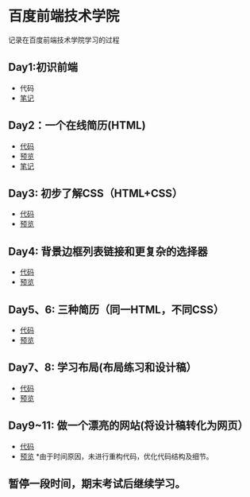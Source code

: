 # 百度前端技术学院
记录在百度前端技术学院学习的过程
## Day1:初识前端
* 代码
* [笔记](https://github.com/cyxsf/baidu_life/blob/master/Day1/note.txt)
## Day2：一个在线简历(HTML)
* [代码](https://github.com/cyxsf/baidu_life/blob/master/Day2/index.html)
* [预览](https://cyxsf.github.io/baidu_life/Day2/index.html)
* [笔记](https://github.com/cyxsf/baidu_life/blob/master/Day2/note.txt)
## Day3: 初步了解CSS（HTML+CSS）
* [代码](https://github.com/cyxsf/baidu_life/blob/master/Day3)
* [预览](https://cyxsf.github.io/baidu_life/Day3/index.html)
## Day4: 背景边框列表链接和更复杂的选择器
* [代码](https://github.com/cyxsf/baidu_life/blob/master/Day4)
* [预览](https://cyxsf.github.io/baidu_life/Day4/index.html)
## Day5、6: 三种简历（同一HTML，不同CSS）
* [代码](https://github.com/cyxsf/baidu_life/blob/master/Day5_6)
* [预览](https://cyxsf.github.io/baidu_life/Day5_6/resume.html)
## Day7、8: 学习布局(布局练习和设计稿）
* [代码](https://github.com/cyxsf/baidu_life/blob/master/Day7_8)
* [预览](https://cyxsf.github.io/baidu_life/Day7_8/design.html)
## Day9~11: 做一个漂亮的网站(将设计稿转化为网页）
* [代码](https://github.com/cyxsf/baidu_life/blob/master/Day9_11)
* [预览](https://cyxsf.github.io/baidu_life/Day9_11/design.html)
*由于时间原因，未进行重构代码，优化代码结构及细节。
## 暂停一段时间，期末考试后继续学习。
